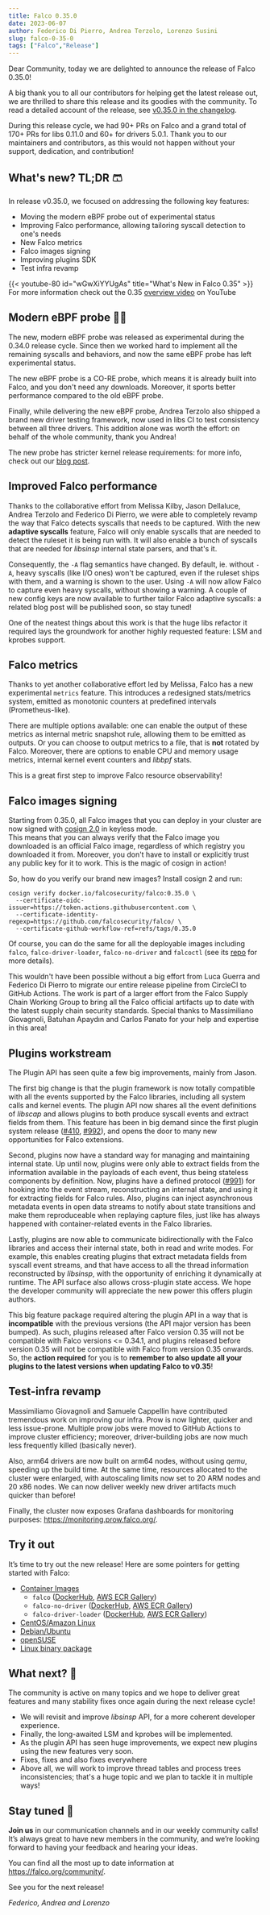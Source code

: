 ```yaml
---
title: Falco 0.35.0
date: 2023-06-07
author: Federico Di Pierro, Andrea Terzolo, Lorenzo Susini
slug: falco-0-35-0
tags: ["Falco","Release"]
---
```


Dear Community, today we are delighted to announce the release of Falco 0.35.0!

A big thank you to all our contributors for helping get the latest release out, we are thrilled to share this release and its goodies with the community.   To read a detailed account of the release, see [v0.35.0 in the changelog](https://github.com/falcosecurity/falco/blob/master/CHANGELOG.md#v0350).

During this release cycle, we had 90+ PRs on Falco and a grand total of 170+ PRs for libs 0.11.0 and 60+ for drivers 5.0.1. Thank you to our maintainers and contributors, as this would not happen without your support, dedication, and contribution!

## What's new? TL;DR 🩳

In release v0.35.0,  we focused on addressing the following key features: 
- Moving the modern eBPF probe out of experimental status
- Improving Falco performance, allowing tailoring syscall detection to one's needs
- New Falco metrics
- Falco images signing
- Improving plugins SDK
- Test infra revamp

{{< youtube-80 id="wGwXiYYUgAs" title="What's New in Falco 0.35" >}}
For more information check out the 0.35 [overview video](https://www.youtube.com/watch?v=wGwXiYYUgAs) on YouTube

## Modern eBPF probe 👨‍🚀

The new, modern eBPF probe was released as experimental during the 0.34.0 release cycle.  Since then we worked hard to implement all the remaining syscalls and behaviors, and now the same eBPF probe has left experimental status.

The new eBPF probe is a CO-RE probe, which means it is already built into Falco, and you don't need any downloads. Moreover, it sports better performance compared to the old eBPF probe.  

Finally, while delivering the new eBPF probe, Andrea Terzolo also shipped a brand new driver testing framework, now used in libs CI to test consistency between all three drivers. This addition alone was worth the effort: on behalf of the whole community, thank you Andrea!

The new probe has stricter kernel release requirements: for more info, check out our [blog post](https://falco.org/blog/falco-modern-bpf/).

## Improved Falco performance

Thanks to the collaborative effort from Melissa Kilby, Jason Dellaluce, Andrea Terzolo and Federico Di Pierro, we were able to completely revamp the way that Falco detects syscalls that needs to be captured. With the new **adaptive syscalls** feature, Falco will only enable syscalls that are needed to detect the ruleset it is being run with. It will also enable a bunch of syscalls that are needed for _libsinsp_ internal state parsers, and that's it.

Consequently, the `-A` flag semantics have changed. By default, ie. without `-A`, heavy syscalls (like I/O ones) won't be captured, even if the ruleset ships with them, and a warning is shown to the user. Using `-A` will now allow Falco to capture even heavy syscalls, without showing a warning. A couple of new config keys are now available to further tailor Falco adaptive syscalls: a related blog post will be published soon, so stay tuned!  

One of the neatest things about this work is that the huge libs refactor it required lays the groundwork for another highly requested feature: LSM and kprobes support.

## Falco metrics

Thanks to yet another collaborative effort led by Melissa, Falco has a new experimental `metrics` feature.   This introduces a redesigned stats/metrics system, emitted as monotonic counters at predefined intervals (Prometheus-like).

There are multiple options available: one can enable the output of these metrics as internal metric snapshot rule, allowing them to be emitted as outputs. Or you can choose to output metrics to a file, that is **not** rotated by Falco. Moreover, there are options to enable CPU and memory usage metrics, internal kernel event counters and _libbpf_ stats.

This is a great first step to improve Falco resource observability!  

## Falco images signing

Starting from 0.35.0, all Falco images that you can deploy in your cluster are now signed with [cosign 2.0](https://github.com/sigstore/cosign) in keyless mode.  
This means that you can always verify that the Falco image you downloaded is an official Falco image, regardless of which registry you downloaded it from.   Moreover, you don't have to install or explicitly trust any public key for it to work. This is the magic of cosign in action!

So, how do you verify our brand new images? Install cosign 2 and run:
```
cosign verify docker.io/falcosecurity/falco:0.35.0 \
  --certificate-oidc-issuer=https://token.actions.githubusercontent.com \
  --certificate-identity-regexp=https://github.com/falcosecurity/falco/ \
  --certificate-github-workflow-ref=refs/tags/0.35.0
```

Of course, you can do the same for all the deployable images including `falco`, `falco-driver-loader`, `falco-no-driver` and `falcoctl` (see its [repo](https://github.com/falcosecurity/falcoctl) for more details).

This wouldn't have been possible without a big effort from Luca Guerra and Federico Di Pierro to migrate our entire release pipeline from CircleCI to GitHub Actions.  The work is part of a larger effort from the Falco Supply Chain Working Group to bring all the Falco official artifacts up to date with the latest supply chain security standards. Special thanks to Massimiliano Giovagnoli, Batuhan Apaydın and Carlos Panato for your help and expertise in this area!

## Plugins workstream

The Plugin API has seen quite a few big improvements, mainly from Jason.

The first big change is that the plugin framework is now totally compatible with all the events supported by the Falco libraries, including all system calls and kernel events. The plugin API now shares all the event definitions of _libscap_ and allows plugins to both produce syscall events and extract fields from them. This feature has been in big demand since the first plugin system release ([#410](https://github.com/falcosecurity/libs/issues/410), [#992](https://github.com/falcosecurity/libs/issues/992)), and opens the door to many new opportunities for Falco extensions.

Second, plugins now have a standard way for managing and maintaining internal state. Up until now, plugins were only able to extract fields from the information available in the payloads of each event, thus being stateless components by definition. Now, plugins have a defined protocol ([#991](https://github.com/falcosecurity/libs/issues/991)) for hooking into the event stream, reconstructing an internal state, and using it for extracting fields for Falco rules. Also, plugins can inject asynchronous metadata events in open data streams to notify about state transitions and make them reproduceable when replaying capture files, just like has always happened with container-related events in the Falco libraries.

Lastly, plugins are now able to communicate bidirectionally with the Falco libraries and access their internal state, both in read and write modes. For example, this enables creating plugins that extract metadata fields from syscall event streams, and that have access to all the thread information reconstructed by _libsinsp_, with the opportunity of enriching it dynamically at runtime. The API surface also allows cross-plugin state access. We hope the developer community will appreciate the new power this offers plugin authors.

This big feature package required altering the plugin API in a way that is **incompatible** with the previous versions (the API major version has been bumped). As such, plugins released after Falco version 0.35 will not be compatible with Falco versions <= 0.34.1, and plugins released before version 0.35 will not be compatible with Falco from version 0.35 onwards. So, the **action required** for you is to **remember to also update all your plugins to the latest versions when updating Falco to v0.35**!

## Test-infra revamp

Massimiliamo Giovagnoli and Samuele Cappellin have contributed tremendous work on improving our infra. Prow is now lighter, quicker and less issue-prone. Multiple prow jobs were moved to GitHub Actions to improve cluster efficiency; moreover, driver-building jobs are now much less frequently killed (basically never).

Also, arm64 drivers are now built on arm64 nodes, without using _qemu_, speeding up the build time. At the same time, resources allocated to the cluster were enlarged, with autoscaling limits now set to 20 ARM nodes and 20 x86 nodes.  We can now deliver weekly new driver artifacts much quicker than before!  

Finally, the cluster now exposes Grafana dashboards for monitoring purposes: https://monitoring.prow.falco.org/.  

## Try it out

It’s time to try out the new release! Here are some pointers for getting started with Falco:

* [Container Images](/docs/getting-started/running/#docker)
  * `falco` ([DockerHub](https://hub.docker.com/r/falcosecurity/falco), [AWS ECR Gallery](https://gallery.ecr.aws/falcosecurity/falco))
  * `falco-no-driver` ([DockerHub](https://hub.docker.com/r/falcosecurity/falco-no-driver), [AWS ECR Gallery](https://gallery.ecr.aws/falcosecurity/falco-no-driver))
  * `falco-driver-loader` ([DockerHub](https://hub.docker.com/r/falcosecurity/falco-driver-loader), [AWS ECR Gallery](https://gallery.ecr.aws/falcosecurity/falco-driver-loader))
* [CentOS/Amazon Linux](/docs/getting-started/installation/#centos-rhel)
* [Debian/Ubuntu](/docs/getting-started/installation/#debian)
* [openSUSE](/docs/getting-started/installation/#suse)
* [Linux binary package](/docs/getting-started/installation/#linux-binary)

## What next? 🔮

The community is active on many topics and we hope to deliver great features and many stability fixes once again during the next release cycle!

* We will revisit and improve _libsinsp_ API, for a more coherent developer experience.
* Finally, the long-awaited LSM and kprobes will be implemented.
* As the plugin API has seen huge improvements, we expect new plugins using the new features very soon.
* Fixes, fixes and also fixes everywhere
* Above all, we will work to improve thread tables and process trees inconsistencies; that's a huge topic and we plan to tackle it in multiple ways!  

## Stay tuned 🤗

**Join us** in our communication channels and in our weekly community calls! It’s always great to have new members in the community, and we’re looking forward to having your feedback and hearing your ideas.

You can find all the most up to date information at https://falco.org/community/.

See you for the next release!  

_Federico, Andrea and Lorenzo_
